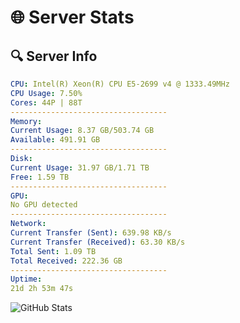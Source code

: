 # 🌐 Server Stats
## 🔍 Server Info
```yaml
CPU: Intel(R) Xeon(R) CPU E5-2699 v4 @ 1333.49MHz
CPU Usage: 7.50%
Cores: 44P | 88T
-----------------------------------
Memory:
Current Usage: 8.37 GB/503.74 GB
Available: 491.91 GB
-----------------------------------
Disk:
Current Usage: 31.97 GB/1.71 TB
Free: 1.59 TB
-----------------------------------
GPU:
No GPU detected
-----------------------------------
Network:
Current Transfer (Sent): 639.98 KB/s
Current Transfer (Received): 63.30 KB/s
Total Sent: 1.09 TB
Total Received: 222.36 GB
-----------------------------------
Uptime:
21d 2h 53m 47s
```
![GitHub Stats](https://img.shields.io/badge/Updated-2025-05-10_20:02:35-blue)